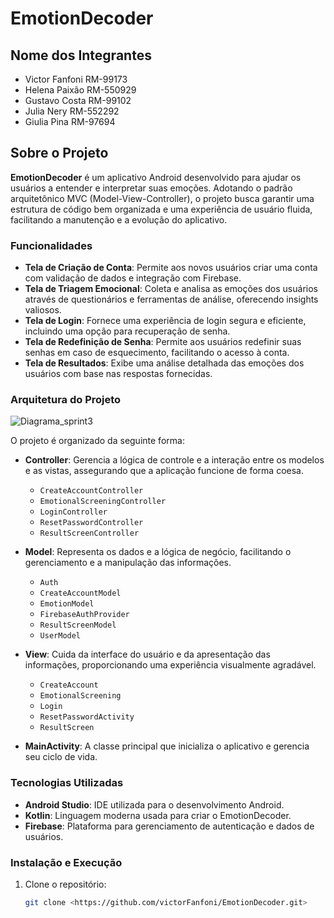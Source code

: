 # EmotionDecoder

## Nome dos Integrantes

- Victor Fanfoni RM-99173
- Helena Paixão RM-550929
- Gustavo Costa RM-99102
- Julia Nery RM-552292
- Giulia Pina RM-97694

## Sobre o Projeto

**EmotionDecoder** é um aplicativo Android desenvolvido para ajudar os usuários a entender e interpretar suas emoções. Adotando o padrão arquitetônico MVC (Model-View-Controller), o projeto busca garantir uma estrutura de código bem organizada e uma experiência de usuário fluida, facilitando a manutenção e a evolução do aplicativo.

### Funcionalidades

- **Tela de Criação de Conta**: Permite aos novos usuários criar uma conta com validação de dados e integração com Firebase.
- **Tela de Triagem Emocional**: Coleta e analisa as emoções dos usuários através de questionários e ferramentas de análise, oferecendo insights valiosos.
- **Tela de Login**: Fornece uma experiência de login segura e eficiente, incluindo uma opção para recuperação de senha.
- **Tela de Redefinição de Senha**: Permite aos usuários redefinir suas senhas em caso de esquecimento, facilitando o acesso à conta.
- **Tela de Resultados**: Exibe uma análise detalhada das emoções dos usuários com base nas respostas fornecidas.

### Arquitetura do Projeto

![Diagrama_sprint3](https://github.com/user-attachments/assets/df04352a-ec96-4a47-8588-8bf7cf6b7006)

O projeto é organizado da seguinte forma:

- **Controller**: Gerencia a lógica de controle e a interação entre os modelos e as vistas, assegurando que a aplicação funcione de forma coesa.
  - `CreateAccountController`
  - `EmotionalScreeningController`
  - `LoginController`
  - `ResetPasswordController`
  - `ResultScreenController`

- **Model**: Representa os dados e a lógica de negócio, facilitando o gerenciamento e a manipulação das informações.
  - `Auth`
  - `CreateAccountModel`
  - `EmotionModel`
  - `FirebaseAuthProvider`
  - `ResultScreenModel`
  - `UserModel`

- **View**: Cuida da interface do usuário e da apresentação das informações, proporcionando uma experiência visualmente agradável.
  - `CreateAccount`
  - `EmotionalScreening`
  - `Login`
  - `ResetPasswordActivity`
  - `ResultScreen`

- **MainActivity**: A classe principal que inicializa o aplicativo e gerencia seu ciclo de vida.

### Tecnologias Utilizadas

- **Android Studio**: IDE utilizada para o desenvolvimento Android.
- **Kotlin**: Linguagem moderna usada para criar o EmotionDecoder.
- **Firebase**: Plataforma para gerenciamento de autenticação e dados de usuários.

### Instalação e Execução

1. Clone o repositório:
   ```bash
   git clone <https://github.com/victorFanfoni/EmotionDecoder.git>
